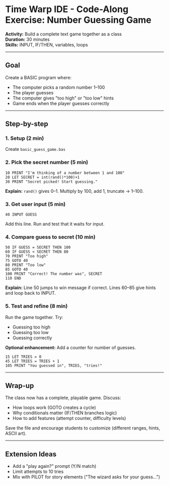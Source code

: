 # Time Warp IDE - Code-Along Exercise: Number Guessing Game

**Activity:** Build a complete text game together as a class  
**Duration:** 30 minutes  
**Skills:** INPUT, IF/THEN, variables, loops

---

## Goal

Create a BASIC program where:

- The computer picks a random number 1–100
- The player guesses
- The computer gives "too high" or "too low" hints
- Game ends when the player guesses correctly

---

## Step-by-step

### 1. Setup (2 min)

Create `basic_guess_game.bas`

### 2. Pick the secret number (5 min)

```basic
10 PRINT "I'm thinking of a number between 1 and 100"
20 LET SECRET = int(rand()*100)+1
30 PRINT "Secret picked! Start guessing."
```

**Explain:** `rand()` gives 0–1. Multiply by 100, add 1, truncate → 1–100.

### 3. Get user input (5 min)

```basic
40 INPUT GUESS
```

Add this line. Run and test that it waits for input.

### 4. Compare guess to secret (10 min)

```basic
50 IF GUESS = SECRET THEN 100
60 IF GUESS < SECRET THEN 80
70 PRINT "Too high"
75 GOTO 40
80 PRINT "Too low"
85 GOTO 40
100 PRINT "Correct! The number was", SECRET
110 END
```

**Explain:** Line 50 jumps to win message if correct. Lines 60–85 give hints and loop back to INPUT.

### 5. Test and refine (8 min)

Run the game together. Try:

- Guessing too high
- Guessing too low
- Guessing correctly

**Optional enhancement:** Add a counter for number of guesses.

```basic
15 LET TRIES = 0
45 LET TRIES = TRIES + 1
105 PRINT "You guessed in", TRIES, "tries!"
```

---

## Wrap-up

The class now has a complete, playable game. Discuss:

- How loops work (GOTO creates a cycle)
- Why conditionals matter (IF/THEN branches logic)
- How to add features (attempt counter, difficulty levels)

Save the file and encourage students to customize (different ranges, hints, ASCII art).

---

## Extension Ideas

- Add a "play again?" prompt (Y/N match)
- Limit attempts to 10 tries
- Mix with PILOT for story elements ("The wizard asks for your guess...")
